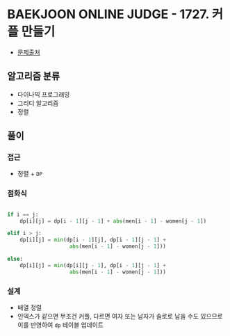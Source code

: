 # BAEKJOON ONLINE JUDGE - 1727. 커플 만들기

- [문제출처](https://www.acmicpc.net/problem/1727 '1727. 커플 만들기')

## 알고리즘 분류

- 다이나믹 프로그래밍
- 그리디 알고리즘
- 정렬

## 풀이

### 접근

- 정렬 + `DP`

### 점화식

```python

if i == j:
    dp[i][j] = dp[i - 1][j - 1] + abs(men[i - 1] - women[j - 1])

elif i > j:
    dp[i][j] = min(dp[i - 1][j], dp[i - 1][j - 1] +
                    abs(men[i - 1] - women[j - 1]))

else:
    dp[i][j] = min(dp[i][j - 1], dp[i - 1][j - 1] +
                    abs(men[i - 1] - women[j - 1]))

```

### 설계

- 배열 정렬
- 인덱스가 같으면 무조건 커플, 다르면 여자 또는 남자가 솔로로 남을 수도 있으므로 이를 반영하여 `dp` 테이블 업데이트
